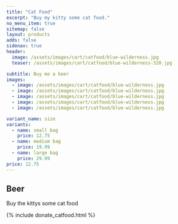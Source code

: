 ```yaml
---
title: "Cat Food"
excerpt: "Buy my kitty some cat food."
no_menu_item: true
sitemap: false
layout: products
adds: false
sidenav: true
header:
  image: /assets/images/cart/catfood/blue-wilderness.jpg
  teaser: /assets/images/cart/catfood/blue-wilderness-320.jpg

subtitle: Buy me a beer
images:
  - image: /assets/images/cart/catfood/blue-wilderness.jpg
  - image: /assets/images/cart/catfood/blue-wilderness.jpg
  - image: /assets/images/cart/catfood/blue-wilderness.jpg
  - image: /assets/images/cart/catfood/blue-wilderness.jpg
  - image: /assets/images/cart/catfood/blue-wilderness.jpg

variant_name: size
variants:
  - name: small bag
    price: 12.75
  - name: medium bag
    price: 19.99
  - name: large bag
    price: 29.99
price: 12.75
---
```


## Beer

Buy the kittys some cat food

{% include donate_catfood.html %}
